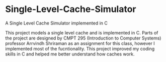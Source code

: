 # Single-Level-Cache-Simulator
<p> A Single Level Cache Simulator implemented in C </p>

<p> This project models a single level cache and is implemented in C. Parts of the project are designed by CMPT 295 (Introduction to Computer Systems)
professor Arrvindh Shriraman as an assignment for this class, however I implemented most of the fucntionality. This project improved my coding skills in
C and helped me better understand how caches work. </p>
